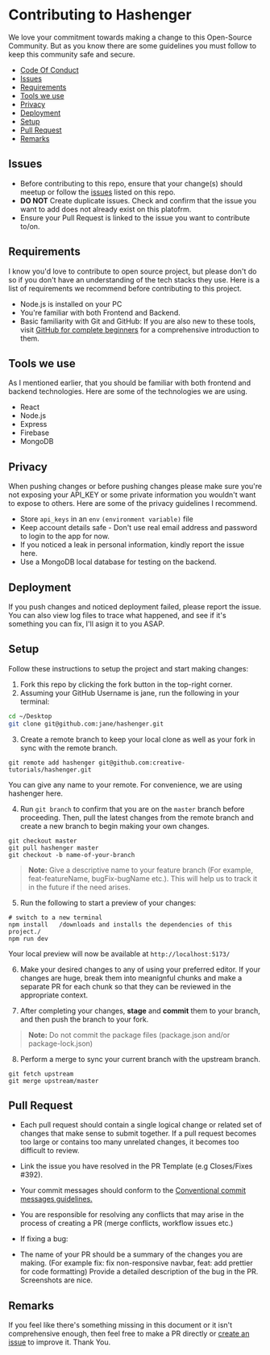 # Contributing to Hashenger

We love your commitment towards making a change to this Open-Source Community. But as you know there are some guidelines you must follow to keep this community safe and secure.

- [Code Of Conduct](CODE_OF_CONDUCT.md)
- [Issues](#issues)
- [Requirements](#requirements)
- [Tools we use](#tools-we-use)
- [Privacy](#privacy)
- [Deployment](#deployment)
- [Setup](#setup)
- [Pull Request](#pull-request)
- [Remarks](#remarks)

## Issues

- Before contributing to this repo, ensure that your change(s) should meetup or follow the [issues](https://github.com/creative-tutorials/hashenger/issues/new/choose) listed on this repo.
- **DO NOT** Create duplicate issues. Check and confirm that the issue you want to add does not already exist on this platofrm.
- Ensure your Pull Request is linked to the issue you want to contribute to/on.

## Requirements

I know you'd love to contribute to open source project, but please don't do so if you don't have an understanding of the tech stacks they use.
Here is a list of requirements we recommend before contributing to this project.

* Node.js is installed on your PC
* You're familiar with both Frontend and Backend.
* Basic familiarity with Git and GitHub: If you are also new to these tools, visit [GitHub for complete beginners](https://developer.mozilla.org/en-US/docs/MDN/Contribute/GitHub_beginners) for a comprehensive introduction to them.

## Tools we use
As I mentioned earlier, that you should be familiar with both frontend and backend technologies. Here are some of the technologies we are using.

* React
* Node.js
* Express
* Firebase
* MongoDB

## Privacy
When pushing changes or before pushing changes please make sure you're not exposing your API_KEY or some private information you wouldn't want to expose to others. Here are some of the privacy guidelines I recommend.

* Store `api_keys` in an `env` `(environment variable)` file
* Keep account details safe - Don't use real email address and password to login to the app for now.
* If you noticed a leak in personal information, kindly report the issue here.
* Use a MongoDB local database for testing on the backend.

## Deployment
If you push changes and noticed deployment failed, please report the issue. You can also view log files to trace what happened, and see if it's something you can fix, I'll asign it to you ASAP.

## Setup
Follow these instructions to setup the project and start making changes:

1. Fork this repo by clicking the fork button in the top-right corner.
1. Assuming your GitHub Username is jane, run the following in your terminal:
   
```bash
cd ~/Desktop
git clone git@github.com:jane/hashenger.git
```
3. Create a remote branch to keep your local clone as well as your fork in sync with the remote branch. 

```ssh
git remote add hashenger git@github.com:creative-tutorials/hashenger.git
```
You can give any name to your remote. For convenience, we are using hashenger here.

4. Run `git branch` to confirm that you are on the `master` branch before proceeding. Then, pull the latest changes from the remote branch and create a new branch to begin making your own changes.

```ssh
git checkout master
git pull hashenger master
git checkout -b name-of-your-branch
```

> **Note:** Give a descriptive name to your feature branch (For example, feat-featureName, bugFix-bugName etc.). This will help us to track it in the future if the need arises.

5. Run the following to start a preview of your changes:

```
# switch to a new terminal
npm install   /downloads and installs the dependencies of this project./
npm run dev
```

Your local preview will now be available at ```http://localhost:5173/```

6. Make your desired changes to any of using your preferred editor. If your changes are huge, break them into meanignful chunks and make a separate PR for each chunk so that they can be reviewed in the appropriate context.

7. After completing your changes, **stage** and **commit** them to your branch, and then push the branch to your fork.

> **Note:** Do not commit the package files (package.json and/or package-lock.json)

8. Perform a merge to sync your current branch with the upstream branch.

```
git fetch upstream
git merge upstream/master
```

## Pull Request
* Each pull request should contain a single logical change or related set of changes that make sense to submit together. If a pull request becomes too large or contains too many unrelated changes, it becomes too difficult to review.

* Link the issue you have resolved in the PR Template (e.g Closes/Fixes #392).

* Your commit messages should conform to the [Conventional commit messages guidelines.](https://www.conventionalcommits.org/en/v1.0.0/)

* You are responsible for resolving any conflicts that may arise in the process of creating a PR (merge conflicts, workflow issues etc.)

* If fixing a bug:

* The name of your PR should be a summary of the changes you are making. (For example fix: fix non-responsive navbar, feat: add prettier for code formatting) Provide a detailed description of the bug in the PR. Screenshots are nice.

## Remarks
If you feel like there's something missing in this document or it isn't comprehensive enough, then feel free to make a PR directly or [create an issue](https://github.com/creative-tutorials/hashenger/issues/new/choose) to improve it. Thank You.